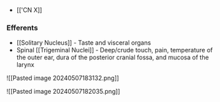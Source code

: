 - [['CN X]]
### Efferents
- [[Solitary Nucleus]] - Taste and visceral organs
- Spinal [[Trigeminal Nuclei]] - Deep/crude touch, pain, temperature of the outer ear, dura of the posterior cranial fossa, and mucosa of the larynx

![[Pasted image 20240507183132.png]]

![[Pasted image 20240507182035.png]]